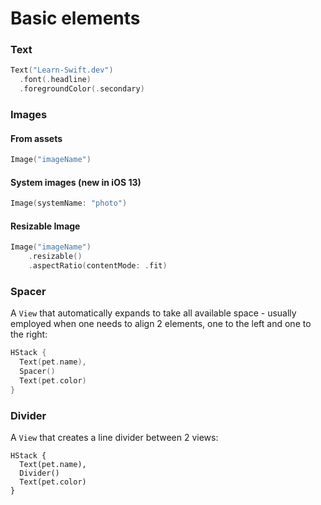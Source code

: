 # Basic elements

### Text

```swift
Text("Learn-Swift.dev")
  .font(.headline)
  .foregroundColor(.secondary)
```

### Images

#### From assets

```swift
Image("imageName")
```

#### System images \(new in iOS 13\)

```swift
Image(systemName: "photo")
```

#### Resizable Image

```swift
Image("imageName")
    .resizable()
    .aspectRatio(contentMode: .fit)
```

### Spacer

A `View` that automatically expands to take all available space - usually employed when one needs to align 2 elements, one to the left and one to the right:

```swift
HStack {
  Text(pet.name),
  Spacer()
  Text(pet.color)
}
```

### Divider

A `View` that creates a line divider between 2 views:

```text
HStack {
  Text(pet.name),
  Divider()
  Text(pet.color)
}
```

